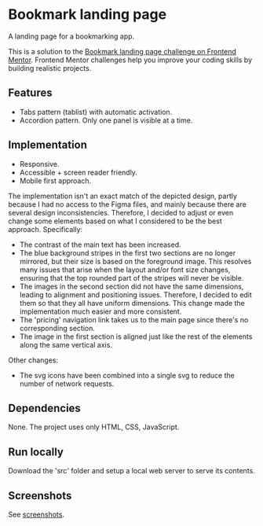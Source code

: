 # Bookmark landing page

A landing page for a bookmarking app.

This is a solution to the [Bookmark landing page challenge on Frontend Mentor](https://www.frontendmentor.io/challenges/bookmark-landing-page-5d0b588a9edda32581d29158). Frontend Mentor challenges help you improve your coding skills by building realistic projects.

## Features

* Tabs pattern (tablist) with automatic activation.
* Accordion pattern. Only one panel is visible at a time.

## Implementation

* Responsive.
* Accessible + screen reader friendly.
* Mobile first approach.

The implementation isn't an exact match of the depicted design, partly because I had no access to the Figma files, and mainly because there are several design inconsistencies. Therefore, I decided to adjust or even change some elements based on what I considered to be the best approach. Specifically:

* The contrast of the main text has been increased.
* The blue background stripes in the first two sections are no longer mirrored, but their size is based on the foreground image. This resolves many issues that arise when the layout and/or font size changes, ensuring that the top rounded part of the stripes will never be visible.
* The images in the second section did not have the same dimensions, leading to alignment and positioning issues. Therefore, I decided to edit them so that they all have uniform dimensions. This change made the implementation much easier and more consistent.
* The 'pricing' navigation link takes us to the main page since there's no corresponding section.
* The image in the first section is aligned just like the rest of the elements along the same vertical axis.

Other changes:

* The svg icons have been combined into a single svg to reduce the number of network requests.

## Dependencies

None. The project uses only HTML, CSS, JavaScript.

## Run locally

Download the 'src' folder and setup a local web server to serve its contents.

## Screenshots

See [screenshots](screenshots/).
